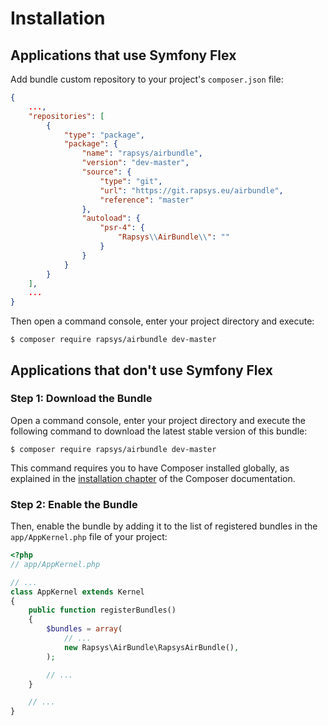 Installation
============

Applications that use Symfony Flex
----------------------------------

Add bundle custom repository to your project's `composer.json` file:

```json
{
    ...,
    "repositories": [
	    {
		    "type": "package",
		    "package": {
			    "name": "rapsys/airbundle",
			    "version": "dev-master",
			    "source": {
				    "type": "git",
				    "url": "https://git.rapsys.eu/airbundle",
				    "reference": "master"
			    },
			    "autoload": {
				    "psr-4": {
					    "Rapsys\\AirBundle\\": ""
				    }
			    }
		    }
	    }
    ],
    ...
}
```

Then open a command console, enter your project directory and execute:

```console
$ composer require rapsys/airbundle dev-master
```

Applications that don't use Symfony Flex
----------------------------------------

### Step 1: Download the Bundle

Open a command console, enter your project directory and execute the
following command to download the latest stable version of this bundle:

```console
$ composer require rapsys/airbundle dev-master
```

This command requires you to have Composer installed globally, as explained
in the [installation chapter](https://getcomposer.org/doc/00-intro.md)
of the Composer documentation.

### Step 2: Enable the Bundle

Then, enable the bundle by adding it to the list of registered bundles
in the `app/AppKernel.php` file of your project:

```php
<?php
// app/AppKernel.php

// ...
class AppKernel extends Kernel
{
    public function registerBundles()
    {
        $bundles = array(
            // ...
            new Rapsys\AirBundle\RapsysAirBundle(),
        );

        // ...
    }

    // ...
}
```
